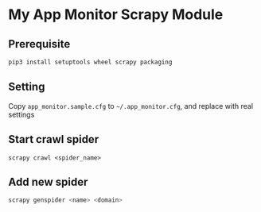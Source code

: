 # My App Monitor Scrapy Module

## Prerequisite

```sh
pip3 install setuptools wheel scrapy packaging
```

## Setting

Copy `app_monitor.sample.cfg` to `~/.app_monitor.cfg`, and replace with real settings

## Start crawl spider

`scrapy crawl <spider_name>`

## Add new spider

```sh
scrapy genspider <name> <domain>
```
